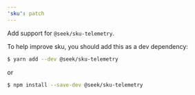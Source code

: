 ```yaml
---
'sku': patch
---
```


Add support for `@seek/sku-telemetry`.

To help improve sku, you should add this as a dev dependency:

```bash
$ yarn add --dev @seek/sku-telemetry
```
or

```bash
$ npm install --save-dev @seek/sku-telemetry
```